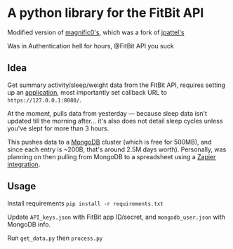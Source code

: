 # A python library for the FitBit API

Modified version of [magnific0's](https://github.com/magnific0/FitBit.py), which was a fork of [jpattel's](https://github.com/jplattel/FitBit.py)

Was in Authentication hell for hours, @FitBit API you suck

## Idea

Get summary activity/sleep/weight data from the FitBit API, requires setting up an [application](https://dev.fitbit.com/apps), most importantly set callback URL to `https://127.0.0.1:8080/`.

At the moment, pulls data from yesterday — because sleep data isn't updated till the morning after... it's also does not detail sleep cycles unless you've slept for more than 3 hours.

This pushes data to a [MongoDB](https://cloud.mongodb.com/) cluster (which is free for 500MB), and since each entry is ~200B, that's around 2.5M days worth). Personally, was planning on then pulling from MongoDB to a spreadsheet using a [Zapier integration](https://zapier.com/apps/google-sheets/integrations/mongodb).

## Usage

Install requirements `pip install -r requirements.txt`

Update `API_keys.json` with FitBit app ID/secret, and `mongodb_user.json` with MongoDB info.

Run `get_data.py` then `process.py`
